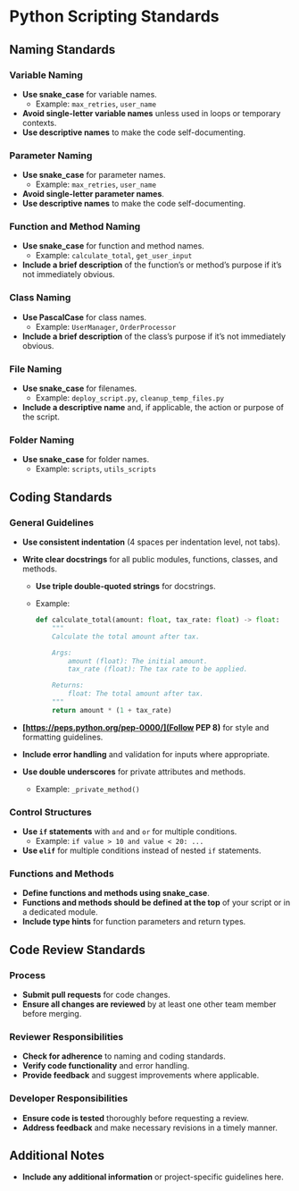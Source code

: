 # Python Scripting Standards

## Naming Standards

### Variable Naming

- **Use snake_case** for variable names.
  - Example: `max_retries`, `user_name`
- **Avoid single-letter variable names** unless used in loops or temporary contexts.
- **Use descriptive names** to make the code self-documenting.

### Parameter Naming

- **Use snake_case** for parameter names.
  - Example: `max_retries`, `user_name`
- **Avoid single-letter parameter names**.
- **Use descriptive names** to make the code self-documenting.

### Function and Method Naming

- **Use snake_case** for function and method names.
  - Example: `calculate_total`, `get_user_input`
- **Include a brief description** of the function’s or method’s purpose if it’s not immediately obvious.

### Class Naming

- **Use PascalCase** for class names.
  - Example: `UserManager`, `OrderProcessor`
- **Include a brief description** of the class’s purpose if it’s not immediately obvious.

### File Naming

- **Use snake_case** for filenames.
  - Example: `deploy_script.py`, `cleanup_temp_files.py`
- **Include a descriptive name** and, if applicable, the action or purpose of the script.

### Folder Naming

- **Use snake_case** for folder names.
  - Example: `scripts`, `utils_scripts`

## Coding Standards

### General Guidelines

- **Use consistent indentation** (4 spaces per indentation level, not tabs).
- **Write clear docstrings** for all public modules, functions, classes, and methods.
  - **Use triple double-quoted strings** for docstrings.
  - Example:
  
    ```python
    def calculate_total(amount: float, tax_rate: float) -> float:
        """
        Calculate the total amount after tax.

        Args:
            amount (float): The initial amount.
            tax_rate (float): The tax rate to be applied.

        Returns:
            float: The total amount after tax.
        """
        return amount * (1 + tax_rate)
    ```

- **[https://peps.python.org/pep-0000/](Follow PEP 8)** for style and formatting guidelines.
- **Include error handling** and validation for inputs where appropriate.
- **Use double underscores** for private attributes and methods.
  - Example: `_private_method()`

### Control Structures

- **Use `if` statements** with `and` and `or` for multiple conditions.
  - Example: `if value > 10 and value < 20: ...`
- **Use `elif`** for multiple conditions instead of nested `if` statements.

### Functions and Methods

- **Define functions and methods using snake_case**.
- **Functions and methods should be defined at the top** of your script or in a dedicated module.
- **Include type hints** for function parameters and return types.

## Code Review Standards

### Process

- **Submit pull requests** for code changes.
- **Ensure all changes are reviewed** by at least one other team member before merging.

### Reviewer Responsibilities

- **Check for adherence** to naming and coding standards.
- **Verify code functionality** and error handling.
- **Provide feedback** and suggest improvements where applicable.

### Developer Responsibilities

- **Ensure code is tested** thoroughly before requesting a review.
- **Address feedback** and make necessary revisions in a timely manner.

## Additional Notes

- **Include any additional information** or project-specific guidelines here.
